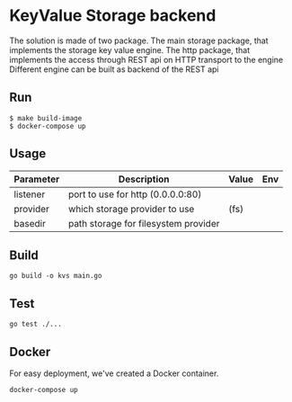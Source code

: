 # KeyValue Storage backend

The solution is made of two package.
The main storage package, that implements the storage key value engine.
The http package, that implements the access through REST api on HTTP transport to the engine 
Different engine can be built as backend of the REST api

## Run

```
$ make build-image
$ docker-compose up
```


## Usage
Parameter | Description | Value | Env
--- | --- | --- | ---
listener | port to use for http (0.0.0.0:80) | |
provider | which storage provider to use | (fs) |
basedir | path storage for filesystem provider| |

## Build

```
go build -o kvs main.go
```

## Test

```
go test ./...
```

## Docker

For easy deployment, we've created a Docker container.

```
docker-compose up
```